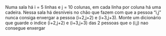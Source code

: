 Numa sala há i = 5 linhas e j = 10 colunas, em cada linha por coluna há uma cadeira. Nessa
sala há desníveis no chão que fazem com que a pessoa “i,j” nunca consiga enxergar a
pessoa (i+2,j+2) e (i+3,j+3). Monte um dicionário que guarde o indice (i+2,j+2) e (i+3,j+3)
das 2 pessoas que o (i,j) nao consegue enxergar
